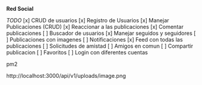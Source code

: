 **Red Social**


*TODO*
[x] CRUD de usuarios
[x] Registro de Usuarios
[x] Manejar Publicaciones (CRUD)
[x] Reaccionar a las publicaciones
[x] Comentar publicaciones
[ ] Buscador de usuarios
[x] Manejar seguidos y seguidores
[ ] Publicaciones con imagenes
[ ] Notificaciones
[x] Feed con todas las publicaciones
[ ] Solicitudes de amistad
[ ] Amigos en comun
[ ] Compartir publicacion
[ ] Favoritos
[ ] Login con diferentes cuentas 

pm2

http://localhost:3000/api/v1/uploads/image.png

